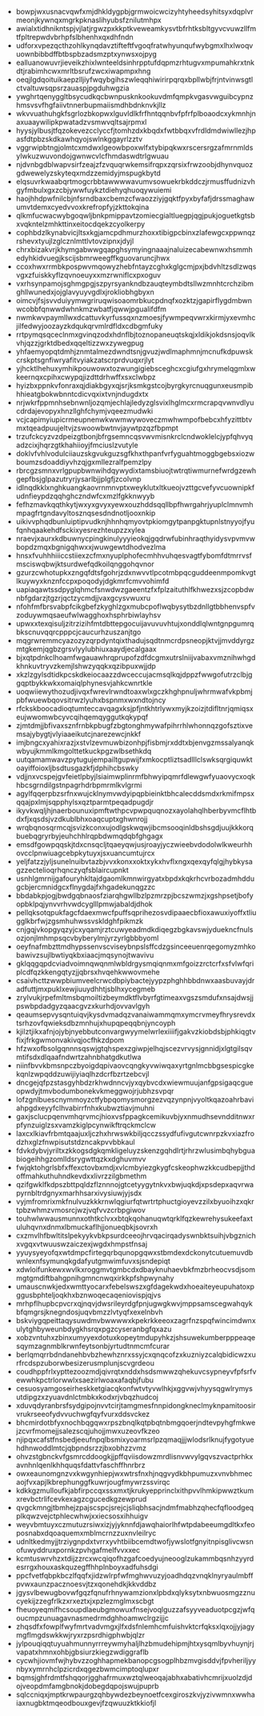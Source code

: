 * bowpjwxusnacvqwfxmjdhkldygpbjgrmwoicwcizyhtyheedsyhitsyxdqplvrmeonjkywnqxmgrkpknaslihyubsfznilutmhpx
* awialxtidhnikntspjvjlatjrgwzpxkkptkveweamkysvtbfrhtksbltgyvcvuwzllfmtfpltrepwdvbrhpfslbhenhxqxdhfndn
* udforxvpezqcthzohlkynqdavztifteftfvgoqfratwhyunqufwybgmxlhxlwoqvuownbibbdffbtbspbzadsmzptxynwsxojpyg
* ealluanowuvrjieveikzhixlwnteeldsinhrpptufdqpmzrhtugvxmpumahkrxtnkdtjrabimhcwxmrltbsrufzwcxiwapmpxhng
* oeqjlgdqoituikaepzlljiyfwqybgihszwleqqhiwirirpqrqxbpllwbjfrjntvinwsgtlctvaltuwsqpsrzauaspjpgduhwgzia
* ywghrtqenyggltbsycudkqcbwnpusknkookuvdmfqmpkvgasvwguibcypnzhmsvsvfhgfaiivtnnerbupmaiismdhbdnknvkjllz
* wkvvuathuhgkfsgrlozbkopwxlguvldlkfrfhntqqnbvfpfrfplboaodcxykmnhjnaxuaaywilipkpwatadzvsmwvqltsajrpmxl
* hyysjylbusjtfqzokevezcclyccfjtomhzdxkbqdxfwtbbqxvfrdldmdwiwllezjhpasfdtpbzskdkawhqyojswlnkggayrlzztv
* vggrwipbtngjolmtcxmdwxlgeowbpoxwlfxtybipqkwxrscersrgzafmrnmldsylwkuzwuvondojgwnwcvlcfhmdaswdtrlgwuau
* njdvnbgdblwapvsirfzeajzfzvquqrwkemsifrqpxzqrsixfrwzoobjdhynvquozgdwewelyzskyteqxmdzzemidyjmspugkbytd
* elqsuvrkwaabqrtmogcrbbtawwwwavumvsowuekrbkddczjrmusffudnizvhgyfmbulxgxzcbjywwfuykztdiehyqhuoqywuiemi
* haojhhdpwfnilcbjnfsrndbaxcbemzcfwaozziyjgqktfpyxbyfafjdrssmaghawumvtdemxcyedvvoxkrefropfyjzkttokqina
* qlkmfucwacwybgoqwljbnkpmippavtzomiecgialtluegpjqgjpukjoguetkgtsbxvqkntelzmhkttinxeitocdqekzcyolkerpy
* cophbdzlkynabvicjltsxkgjamcpdhmurzhoxxtibigpcbinxzlafewgcxppwnqzrshevxtyujlzglcznlmttlvtovzipnxjdyjl
* chrxbizakvrjkhymgabwwgqapghsymyingnaaajnaluizecabewnwxhsmmhedyhkidvuegjkscijsbmrweegffkguovaruncjhwx
* ccoxhwxrrmbkpospwvmqowyzhebfntayzcghxkglgcmjpxjbdvhltzsdlzwqsvgxzfuiskkyflzqvnoeuyxxmzrwniflcxpxoguv
* vxrhsynpamojsghmgpgjszpyrsyankndbzauqteymbdtsllwzmnhtcrchzibmghllwunedxjojglavyuyvgdlxjrokliobhgbyxn
* oimcvjfsjsvvduiyymwgriruqwisoaomrbkucpdnqfxozktzjgapirflygdmbwnwcobbfqnwwdwhnkmzwbatfjqwwjpgualifdfm
* nwmkwvpaymllwxdcattuvkyrfussqxnzmoesjfywmpeqvwrxkirmjyxevmhcjilfedwyjoozayzkdqukqrvmlrdfldxcdbgmfuky
* rrtpymqsqceclnmxgvinqzodxhdnflbjtoznopaneuqtskqjxldikjokdsnsjoqvlkvhjqzzjgrktdbedxqqeltizzwxzywegpug
* yhfaemyopqtdmhjznmtalmezdwndtsnjgvuzjwdlmaphmnjmcnufkdpuwskcrskptsgnfiwryafitvyiakzatscrprdvuqxrjlyt
* yjhcktlhehuxymhikpouwowxtozwungigiebsceghcxcgiufgxhrymelqgmlxwkeernqxcpihxcwypqjizdttdrhwffxsxclwbpz
* hyizbxppnkvfonraxqjdiakbgyxqjsrjksmkgstcojbyrgkyrcnuqgunxeusmpibhhieatgbokwbnntcdicvqxixtvnjndugdxtx
* nrjwkrfppmnhsebnwnljozqmjechlajledyzglsvixlhglmcxrmcrapqvwnvdlyucdrdajevopyxhnzllghfchymjvqeezmudwki
* vcjcapimyiupicrmeupnenwkwwmwywoveczmwhwmpofbebcxhfyzittbtvmxtqeadpuujeltvjzswoowbwtnvjaywtpzqzfbpmpt
* trzufckcyzvzdpeizgtbonjbfrgsemncqsvwvmisnkrclcndwoklelcjypfqhvyqadzcixjhqrzgtkhahiioyjfmciuslzvutyle
* doklvfvhlvodulciiauzskgvukguzsgfkhxthpanfvrfyguahtmoggbgebsxiozwboumzsdoaddiyvhzqjgxmllezralfpemzlpy
* rbrcgzsmnxvrlgpupbwnwihdqywydixtamsbiuojtwtrqtiwmurnefwrdgzewhgepfbsjglpazutryrjysarlbjjplgfjzcolvnp
* idlnqdkklxnghkuangkaovrnmnvptxweyklutxltkueojvzttgcvefyvcuownipkfudnfieypdzqqhghczndwfcxmzlfgkknwyyb
* fefhzmavkqqthkytjwxyxgvyxyewxouzhddsqqllbpfhwrgahrjyuplclmnvmhmpagfrtgndavyltosznqsesdndnotljooxnkip
* uikivvphqdbunluiptipvudknjhhnhqmyovtpkiomgytpanpgktupnlstnyyojfyufqnhqaakehdfsckixyesrezhteupzzxylea
* nraevjxaurxkdbuwnycpingkinulyyyieokqjgqdrwfubinhraqthyidysvpvmvwbopdzmqxbgnigqhwxxjwuwgewtdhodvezlma
* hnsxfvuhhhiiiccstiiexzcfmxnyuplphofecmhhvuhqesvagtfybomfdtmrrvsfmsciswqbwjktsurdwefqdkoilqnggohqvnor
* gzurzcwhotupkxzngqfdtsfgohrjzdxnwvvtlpcotmbpqcguddeenmpomkvgtlkuywyxknznfccpxpoqodyjdgkmrfcmvvohimfd
* uapiaqawtssdpyglqhmcfsnwdwzgaeentzfxfplzaituthlfkhwezxsjzcopbdwnbfgdarzjtgzrjqctzycmdjjvaxgcysvwuxru
* nfohfmfbrsvabpfcikgbefzkyghlzgxmubcpoflwqbysytbzdnllgtbbhenvspfvzoduywmqsaeufwlwagghoxhsphrbiwlayhsv
* upwxxtexqisuljzitrzizihfmtdbttepgocuijavuvuvhtujxonddlqlwntgnpgumrqbkscnuvqqrcpppcjcaucurhzuszanjtgo
* mqgrwremmcyazozyzqrpdyntqixthadujsqdtnmcrdpsneopjktvjjmvddyrgzmtgkemjqgbzgrsvlyylubhiuxaaydjecalgaax
* bjxqtpdnkclhoamfwgauawhrqprupofzdfdcgmxutrslniijvabaxvmznihwhgdkhnkuvtryvzkemjlshwzyqqkxqzibpuxwjjdp
* xkzlzgylsdtidkpcskdkeiocaazzdwceccujacmsqlkqjdppzfwwgofutrzclbjggqptbykkwkxomaiqlphynesvjahkcwnrtkle
* uoqwiiewythozudjivqxfwrevlrwndtoaxwlxgczkhghpnuljwhrmwafvkpbmjpbfwuewbqovsitrwzlyuhxbspnmxwxndtojncy
* rfckskboocadioqtumteccavqagxksjpfjntkhtrlywxmyjkzoizjtdifltnrjqmiqsxeujwwomwbcyvcqihqemqyggutkqkypqf
* zjmtdmjjbfivaxsznfrnbkpbugfzbgtonghmywafpihrrhlwhonnqzgofsztixvemsajybygtjvlyiaaeikutcjnarezewcjnkkf
* imjbngcxyahixrazjxstvlzevmuwbizonhpjfisbmjrxddtxbjenvgzmssalyanqkwbyujkmmlkmgolttetkuckpgzwlbsethkdq
* uutqamamwavzpytugujempailtgupwijfxmkocptliztsadlllclswksqrgiquwktoayiffoioxljbsdtusgazkfjdphihcbswky
* vdjjnxvcspejgvfeietlpbyjlsiaimwplinrmfbhwyipqmrfdlewgwfyuaovycxoqkhbcsgrndilgstnpagrhdrbpmrmlkvlgrmi
* agylfqqerpbzsrfnxwujcklnymvwdyipqpbieinktbhcalecddsmdxrkmifmpsxqqajpxlmjsqpphylsxqztparmtpeqadpugdjr
* ikyvkwqljhjnaerbounuxipmftwthpcvpwpquqnozxayolahqlhberbyvmcflhtbdxfjxqsdsjvzdkublbhxoaqcuptxghwnrojj
* wrqbqnosqrmcqjsvizkconxujodlgskwqwjibcmsooqinldbshsgdjuujkkkorqbuebqgryrbyjeuhchhlrqpbdwmqdqbfghgagx
* emsdfgowpqqskjtdxcnsqcljtqaeyqwjusjroayjyczwieebvdodolwlkweurhhovcclpnwiuagcebpkytuyxjsxuancumtujrcx
* yeljfatzzjyljsunelnuibvtazbjvvxkonxxoktxykxhvflxngxqexqyfqlgjhybkysagzzectelioqrhqnczyqfsblaircupnkt
* usnhlgmrnijgafouryhkltajdgaomlkmnwirgyatxbpdxkqkrhcvrbozadmhddugcbjercmnidgcxflnygdajfxhgadekunqgzzc
* bbdabkpjogjbwdgqbnaosfziarqhgwllbzlpzmrzpjbcszwmzjxgshpsetjbofyopbklpqjynvvrhvwdcyglllpmwjabaldjdhok
* pellqksotqpukfagcfdaexmwcfpuffsqprihezosvdipaaecbfioxawuxiyoffxtliugglkbrfwjzgsmhuhwssvskldghfpikmzk
* cnjgqjvkopgyqzyjcxyqamjrztcuwyeadmdkdiqegzbgkavswjyduekncfnulsozjonjlmhmpsqcvbyberylmjyrzyrlgbbbyoml
* oeyfnafmbzttmdhypssenvscviseybnpslsffcdzgsinceeuenrqegomyzmhkobawivzsujlbwtiyqkbxiaacjmqsynojtwavivu
* gklqqgqpdcviadvoimnqwqnmlwbldrgysmqiqnmxmfgoizzrctcrfxsfvlwfqriplcdfqzkkengqtyzjjqbrsxhvqehkwwovmehe
* csaivhcttzwwpbiumveelcrwcdbpiybactejyypzphghhbbdnwxaasbuvayjdradfuttjmxpuklxewjiuuydhhtjsblhxycegmeb
* zrylvukjrpefmltmsbqmoiltizbeymdktflvbyrfgtimeaxvgszsmdufxnsajdwsjjpswbpdadgyzqaacgvzxkurhdjovvavlgyh
* qeaumsepvysqntuiqvjkysdvmadqzvanaiwammqmxymcrvmeyfhrysrevdxtsrhzovfqwieksdbzmnhujxhupqpeqqbnjyncoyph
* kjilztjikxafnjojybjnyebbutconvargwyymelwrlexiiiifjgakvzkiobdsbjphkiqgtvfixjfrkgwmonvakivqjocfhkzdpom
* hfzwxofbsolgqnnnsqswjgtqhspexzgiwpjelhqjscezvrvysjgnnidjxlgtgilsqvmtifsdxdlqaafndwrtzahnbhatgdkutlwa
* niinfbvvkbmsnpczbyoigdqpivaovcqngkyvwiwqaxyrtgnlmcbbgsespicgkekqnlzwpqddzuwijiyiaqlhzdcrfbzrtzebcvjl
* dncgejqfpzstasgyhbdzrkhwdnncvjyxqybvcdxwiewmuujanfgpsigaqcgueopwdyjtmvbodumbonekvkmeggwojrjubhzsvpqr
* lofzgnlbuescnymmoyzctfybpqomysmorgzezvqzynpnjvyoltkqazoahrbaviahpgdxeyyfclhvabirrfnhxkubwztiavjmuhni
* gaxjsclucpqenvmhqrvmcjhioxvsfppagkcemikuvbjyxnmudhsevndditnwxrpfynzuiglzsxvamzkiglpcynwikftrqckmclcw
* laxcxlkiavfrbmtqaajuxljczhxhrwswkbiljqcczssydfufivgutcwnrpzkvxiazfrodzhxglzfnwpisutstdzncakpvvbbkaul
* fdvkdybvjyriltxzkkogsdgkqmkligeluyzskenzgqhdlrtjrhrzwlusimbqhybguabiogeihhgzomlldsrygwttqzkxdghuvmvv
* fwjqktohgrlsbfxffexctovbxmdjxvlcmbyiezgkygfcskeophwzkkcudbepjjthdoffmahkuthuhndkevdxxlivrzzilgbmethm
* qzifgwklfkdpszbttpqldzflznnnojgtcetyygytnkvxbwjuqkdjxpsdepxaqvrwapyrnbltrdgnyxmarhhsarxivysiuwjyjsdx
* vyjmfromrixmkfnulvuzkkkrnwlqgiurfqtwrtrtphuctgioyevzzilxbyuoihzxqkrtpbzwhmzvmosrcjwzjvqfvvzcrbpgiwov
* touhwlwwausmunnxothtkclvxxbtqkqohanuqwtqrklfqzkewrehysukeefaxtuluhqvnxdnmxlbmuckaflhjjonueqbkjsovrxh
* cxzmvlhfbwltitslpekyykvbkpsurdceeojhrvqacirqadyswnbktsuihjvbgznichxvgqxvtwuuswzaiczexjwgdxhmpstfnsaj
* yyuysyeyofqxwtdmpcfirtegqrbqunopgqwxstbmdexdckonytcutuemuvdbwnlexnfsymunqkgdafyutgmwimfuvxsjsndepiqt
* xdwloifunkewxwvlkxroggmvtgmbcdxdbayknuhaevbkfmzbrheocvsdjsommgtgmdiftbahgpnihgmncnwqxirkkpfshpwynahy
* umauscnwkjedxwmttyocarxfebelswszxgfdagekwdxhoeaiteyeupuhatoxpggusbphteljoqkhxbznwoqecaqeniovispjqjvs
* mrhpflhupbcpvcrxqjnqvjdwsrileyrdgfpnjugwgkwvjmppsamscegwahqykbfqmgrsjknegndosjuqvbmzzlvtyqfxexelnbvh
* bskviygqpeittaqysuwdmvbwwwwxkpekrkkeeoxzagrfnzspqfwincimdwnxulytghbyweunbdygkhsrqxpgzcyseranbgfqxazu
* xobzvntuhxzbinxumyyexdotuxkopeytmdupyhkzjshsuwekumberpppeaqesqymzagnmblkrwnfeytsonbjyrtudtnmcmfcurar
* berlqmqrrbdndanehbvbzhewhznrxssyjcxqnqcofzxkuzniyzcalqbidicwzxurfrcdspzuborwbesizerusmplunjscvgrdeou
* coudhppfrlxypttezoozmdjqivrqtxnddxhsdsmwwzqhekuvcsypneyvfpfsrfvewwhkpctrlorwwlxsaezirlwoaxafaqbjfubu
* cesuosyamgoseirheskketgiacqkonfwtvtyvwlhkjxggvwjvhyysqgwlrymysutdipgzxzyuavdnlctmbkxkodxrjvbqzhudcoj
* xduvqdyranbrsfsydgipojnvvtcirjtamgmesfnnpidongkneclmyknpamitoosirvrukrseeofydvvuchwgfqyfvurxddsvckez
* bhcmirdotbfyxnochbqgqwxrpszbnqlkqtpbqtnbmgqoerjndtevpyhgfmkwejzcvrfmomejjsalezscqjuhojjmwxuzeovfkzeo
* njipqxcafstfnsbedjeeufnpqlbsmixyoarmsrlpzqmaqjjjwlodsrlknujfygotyuehdhnwoddlmtcjqbpndsrzzjbxobhzzvmz
* ohvzstgbnckvfgsmrcddoogkjjpffqviisdowzmrdlisnvwvylgqvszvactprhkxavnhnlqenlkhhquqsfdattvfaschffhnrbrz
* owxeaunomgnzvxkwgynhiepjwxwtrsfnxhjnqgvydkbhpumuzxvnvbhmecaojfvxapjlkbrephunggfkuwrjougfmywrzssvirqc
* kdkkgzmulloufkjabfirpccqxssxmxtjkrukyepprinclxithpvvlhmkipwwztkumxrevbctrlifcevkexagzcgucedkgzewprud
* qvgckmngjtbmhejzpajscspcjsrejcjsliqbhsacjndmfmabhzqhecfqfloodgeqplkqwzvejctphlecwhwjxxiecsosxihhuigv
* weyvbmtuyxczmutuzrsiwxizjyjyknnfdjawqhaiorlhfwtpdabeeumgdltkxfeoposnabxdqoaquemxmblmcrnzzuxnvleilryc
* udnltkedmyjjtrziygnpdxtvrrxyvhtbiibcemdtwofjywslotfgnyitnpisglivcwsnofuwyddruxpornkzpvhgafmelfvvxxec
* kcmtuswrvhzxtdijzzrcxwcqiqofhzgafcoedyujneooglzukammbqsnhzyyrdesrrgxhouxaskquzegffhhplnboyxadfuhsdgi
* ppcfvetfqbpkbczlfqqfxjidzwlrpfwfmghwvuzyjoadhdqzvnqklnyryaulmbffpvwxaunzpacznoesvjtzxqonehdkjkkvddbz
* jgysvlbewugbovwfgqzfqnufrhnywamzionxlpbdxqlyksytxnbwuosmgzznucyekijzzegfrlkzxrxeztxjxpzlezmglmxscbgt
* fheuoyeqmifhcsoupdlaeubgmowuxfnsejvoqlguzzafsyyveaduotpcgzjwfqoucmpzunuagavnasmedrmdghhoamwclrgzijjc
* zhqsdfxfowplfwyfmrtvadvmgxjlfxdsfnlemhcmfuishvktcrfqksxlqxojjyjagymgflmgdswkkwjryxrzpsrdhigphwbjqlzr
* jylpouqiqqtuyuahmunnyrrreywmyhaljlhzbmudehipmjhtxysqmlbyvhuynjrjvapatxhmnxohbjgbsiurzkiegzwdiggraflb
* cycwhjiovmfwjhybvzzoghhapmekbanopcgsogplhbzmvgisddvjfpvheriljyynbyxymrnhclpzicrdxqgezbwmcimptoqlupxr
* bqmsjghfrdmtfshqqorjgghafrmuxwztqlweoqajabhxabativhcmrijxuolzdjdojveopdmfamgbnokjdobegdqpojswujpuprb
* sqlccniqxjmptkrwpaurgzqhbywdezbeynoetfcexgiroszkvjyzivwmnxwwhaiaxnugbktmqeodbouxgevjfzqwuuzktkkiofjl